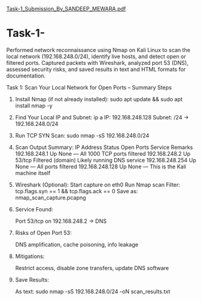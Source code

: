 [Task-1_Submission_By_SANDEEP_MEWARA.pdf](https://github.com/user-attachments/files/20443051/Task-1_Submission_By_SANDEEP_MEWARA.pdf)
# Task-1-
Performed network reconnaissance using Nmap on Kali Linux to scan the local network (192.168.248.0/24), identify live hosts, and detect open or filtered ports. Captured packets with Wireshark, analyzed port 53 (DNS), assessed security risks, and saved results in text and HTML formats for documentation.

Task 1: Scan Your Local Network for Open Ports – Summary Steps

1. Install Nmap (if not already installed):
   sudo apt update && sudo apt install nmap -y
   
2. Find Your Local IP and Subnet:
   ip a
    IP: 192.168.248.128
    Subnet: /24 → 192.168.248.0/24

3. Run TCP SYN Scan:
   sudo nmap -sS 192.168.248.0/24

4. Scan Output Summary:
  IP Address	      Status	    Open Ports	      Service	          Remarks
  192.168.248.1	    Up	          None	             —	            All 1000 TCP ports filtered
  192.168.248.2	    Up	          53/tcp     Filtered (domain)	    Likely running DNS service
  192.168.248.254	  Up           	None	             —              All ports filtered
  192.168.248.128	  Up	          None	             —              This is the Kali machine itself

5. Wireshark (Optional):
    Start capture on eth0
    Run Nmap scan
    Filter: tcp.flags.syn == 1 && tcp.flags.ack == 0
    Save as: nmap_scan_capture.pcapng

6. Service Found:

    Port 53/tcp on 192.168.248.2 → DNS

7. Risks of Open Port 53:

    DNS amplification, cache poisoning, info leakage

8. Mitigations:

    Restrict access, disable zone transfers, update DNS software

9. Save Results:

   As text:
   sudo nmap -sS 192.168.248.0/24 -oN scan_results.txt
   
  
